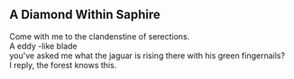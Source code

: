 A Diamond Within Saphire
------------------------
Come with me to the clandenstine of serections.  
A eddy -like blade  
you've asked me what the jaguar is rising there with his green fingernails?  
I reply, the forest knows this.  

